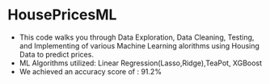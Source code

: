 # HousePricesML

- This code walks you through Data Exploration, Data Cleaning, Testing, and Implementing of various Machine Learning alorithms using Housing Data to predict prices.
- ML Algorithms utilized: Linear Regression(Lasso,Ridge),TeaPot, XGBoost
- We achieved an accuracy score of : 91.2% 
